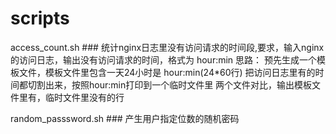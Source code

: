 # scripts
access_count.sh ### 
统计nginx日志里没有访问请求的时间段,要求，输入nginx的访问日志，输出没有访问请求的时间，格式为 hour:min
思路：
预先生成一个模板文件，模板文件里包含一天24小时是 hour:min(24*60行)
把访问日志里有的时间都切割出来，按照hour:min打印到一个临时文件里
两个文件对比，输出模板文件里有，临时文件里没有的行

random_passsword.sh ### 产生用户指定位数的随机密码

